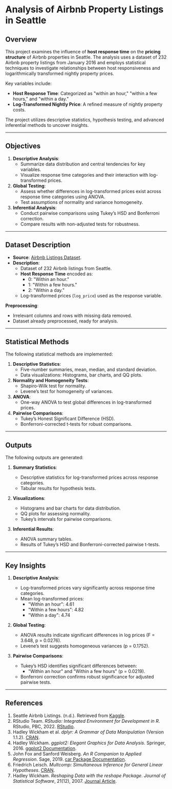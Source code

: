 # Analysis of Airbnb Property Listings in Seattle

## Overview
This project examines the influence of **host response time** on the **pricing structure** of Airbnb properties in Seattle. The analysis uses a dataset of 232 Airbnb property listings from January 2016 and employs statistical techniques to investigate relationships between host responsiveness and logarithmically transformed nightly property prices.

Key variables include:
- **Host Response Time**: Categorized as "within an hour," "within a few hours," and "within a day."
- **Log-Transformed Nightly Price**: A refined measure of nightly property costs.

The project utilizes descriptive statistics, hypothesis testing, and advanced inferential methods to uncover insights.

---

## Objectives
1. **Descriptive Analysis**:
   - Summarize data distribution and central tendencies for key variables.
   - Visualize response time categories and their interaction with log-transformed prices.
2. **Global Testing**:
   - Assess whether differences in log-transformed prices exist across response time categories using ANOVA.
   - Test assumptions of normality and variance homogeneity.
3. **Inferential Analysis**:
   - Conduct pairwise comparisons using Tukey’s HSD and Bonferroni correction.
   - Compare results with non-adjusted tests for robustness.

---

## Dataset Description
- **Source**: [Airbnb Listings Dataset](https://www.kaggle.com/datasets/airbnb/seattle).
- **Description**:
  - Dataset of 232 Airbnb listings from Seattle.
  - **Host Response Time** encoded as:
    - 0: "Within an hour."
    - 1: "Within a few hours."
    - 2: "Within a day."
  - Log-transformed prices (`log_price`) used as the response variable.

**Preprocessing**:
- Irrelevant columns and rows with missing data removed.
- Dataset already preprocessed, ready for analysis.

---

## Statistical Methods
The following statistical methods are implemented:
1. **Descriptive Statistics**:
   - Five-number summaries, mean, median, and standard deviation.
   - Data visualizations: Histograms, bar charts, and QQ plots.
2. **Normality and Homogeneity Tests**:
   - Shapiro-Wilk test for normality.
   - Levene’s test for homogeneity of variances.
3. **ANOVA**:
   - One-way ANOVA to test global differences in log-transformed prices.
4. **Pairwise Comparisons**:
   - Tukey’s Honest Significant Difference (HSD).
   - Bonferroni-corrected t-tests for robust comparisons.

---

## Outputs

The following outputs are generated:

1. **Summary Statistics**:
   - Descriptive statistics for log-transformed prices across response categories.
   - Tabular results for hypothesis tests.

2. **Visualizations**:
   - Histograms and bar charts for data distribution.
   - QQ plots for assessing normality.
   - Tukey’s intervals for pairwise comparisons.

3. **Inferential Results**:
   - ANOVA summary tables.
   - Results of Tukey’s HSD and Bonferroni-corrected pairwise t-tests.

---

## Key Insights

1. **Descriptive Analysis**:
   - Log-transformed prices vary significantly across response time categories.
   - Mean log-transformed prices:
     - "Within an hour": 4.61
     - "Within a few hours": 4.82
     - "Within a day": 4.74

2. **Global Testing**:
   - ANOVA results indicate significant differences in log prices (F = 3.648, p = 0.0276).
   - Levene’s test suggests homogeneous variances (p = 0.1752).

3. **Pairwise Comparisons**:
   - Tukey’s HSD identifies significant differences between:
     - "Within an hour" and "Within a few hours" (p = 0.0219).
   - Bonferroni correction confirms robust significance for adjusted pairwise tests.

---

## References

1. Seattle Airbnb Listings. (n.d.). Retrieved from [Kaggle](https://www.kaggle.com/datasets/airbnb/seattle).
2. RStudio Team. *RStudio: Integrated Environment for Development in R*. RStudio, PBC, 2022. [RStudio](https://www.rstudio.com/).
3. Hadley Wickham et al. *dplyr: A Grammar of Data Manipulation* (Version 1.1.2). [CRAN](https://CRAN.R-project.org/package=dplyr).
4. Hadley Wickham. *ggplot2: Elegant Graphics for Data Analysis*. Springer, 2016. [ggplot2 Documentation](https://ggplot2.tidyverse.org/).
5. John Fox and Sanford Weisberg. *An R Companion to Applied Regression*. Sage, 2019. [car Package Documentation](https://CRAN.R-project.org/package=car).
6. Friedrich Leisch. *Multcomp: Simultaneous Inference for General Linear Hypotheses*. [CRAN](https://CRAN.R-project.org/package=multcomp).
7. Hadley Wickham. *Reshaping Data with the reshape Package*. *Journal of Statistical Software*, 21(12), 2007. [Journal Article](https://www.jstatsoft.org/v21/i12/).
